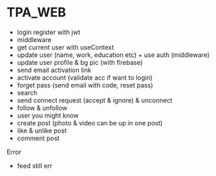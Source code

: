 # TPA_WEB
- login register with jwt
- middleware
- get current user with useContext
- update user (name, work, education etc) + use auth (middleware)
- update user profile & bg pic (with firebase)
- send email activation link
- activate account (validate acc if want to login)
- forget pass (send email with code, reset pass)
- search
- send connect request (accept & ignore) & unconnect
- follow & unfollow
- user you might know
- create post (photo & video can be up in one post)
- like & unlike post
- comment post

Error
- feed still err
